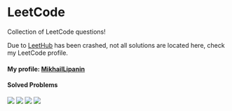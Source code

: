 # LeetCode
Collection of LeetCode questions!

Due to [LeetHub](https://github.com/QasimWani/LeetHub) has been crashed, not all solutions are located here, check my LeetCode profile.

#### My profile: [MikhailLipanin](https://leetcode.com/MikhailLipanin/)

#### Solved Problems

![](https://badges.peiyuan.ch/leetcode/MikhailLipanin/solved)
![](https://badges.peiyuan.ch/leetcode/MikhailLipanin/solved?difficulty=easy)
![](https://badges.peiyuan.ch/leetcode/MikhailLipanin/solved?difficulty=medium)
![](https://badges.peiyuan.ch/leetcode/MikhailLipanin/solved?difficulty=hard)
